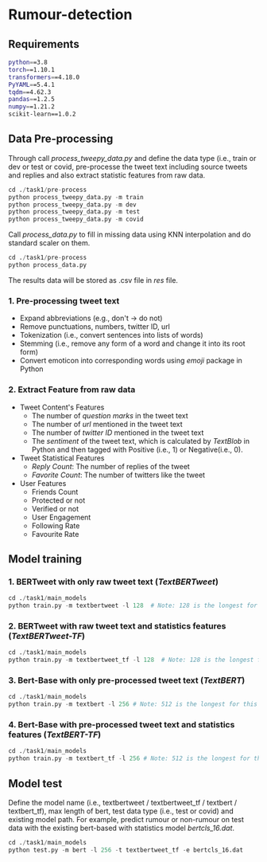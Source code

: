 # Rumour-detection

## Requirements
```bash
python==3.8
torch==1.10.1
transformers==4.18.0
PyYAML==5.4.1
tqdm==4.62.3
pandas==1.2.5
numpy==1.21.2
scikit-learn==1.0.2
```

## Data Pre-processing
Through call *process_tweepy_data.py* and define the data type (i.e., train or dev or test or covid, pre-processe the tweet text including source tweets and replies and also extract statistic features from raw data.
```python
cd ./task1/pre-process
python process_tweepy_data.py -m train
python process_tweepy_data.py -m dev
python process_tweepy_data.py -m test
python process_tweepy_data.py -m covid
```
Call *process_data.py* to fill in missing data using KNN interpolation and do standard scaler on them.
```python
cd ./task1/pre-process
python process_data.py
```
The results data will be stored as .csv file in *res* file.
### 1. Pre-processing tweet text
- Expand abbreviations (e.g., don't -> do not)
- Remove punctuations, numbers, twitter ID, url
- Tokenization (i.e., convert sentences into lists of words)
- Stemming (i.e., remove any form of a word and change it into its root form)
- Convert emoticon into corresponding words using *emoji* package in Python
### 2. Extract Feature from raw data
- Tweet Content's Features
  -  The number of *question marks* in the tweet text
  - The number of *url* mentioned in the tweet text
  - The number of *twitter ID* mentioned in the tweet text
  - The *sentiment* of the tweet text, which is calculated by *TextBlob* in Python and then tagged with Positive (i.e., 1) or Negative(i.e., 0). 
- Tweet Statistical Features
  - *Reply Count*: The number of replies of the tweet 
  - *Favorite Count*: The number of twitters like the tweet
- User Features
  - Friends Count
  - Protected or not
  - Verified or not
  - User Engagement
  - Following Rate
  - Favourite Rate   
## Model training
### 1. BERTweet with only raw tweet text (*TextBERTweet*)
```python
cd ./task1/main_models
python train.py -m textbertweet -l 128  # Note: 128 is the longest for this model
```
### 2. BERTweet with raw tweet text and statistics features (*TextBERTweet-TF*)
```python
cd ./task1/main_models
python train.py -m textbertweet_tf -l 128  # Note: 128 is the longest for this model
```
### 3. Bert-Base with only pre-processed tweet text (*TextBERT*)
```python
cd ./task1/main_models
python train.py -m textbert -l 256 # Note: 512 is the longest for this model
```
### 4. Bert-Base with pre-processed tweet text and statistics features (*TextBERT-TF*)
```python
cd ./task1/main_models
python train.py -m textbert_tf -l 256 # Note: 512 is the longest for this model
```
## Model test
Define the model name (i.e., textbertweet / textbertweet_tf / textbert / textbert_tf), max length of bert, test data type (i.e., test or covid) and existing model path.
For example, predict rumour or non-rumour on test data with the existing bert-based with statistics model *bertcls_16.dat*.
```python 
cd ./task1/main_models
python test.py -m bert -l 256 -t textbertweet_tf -e bertcls_16.dat
```
